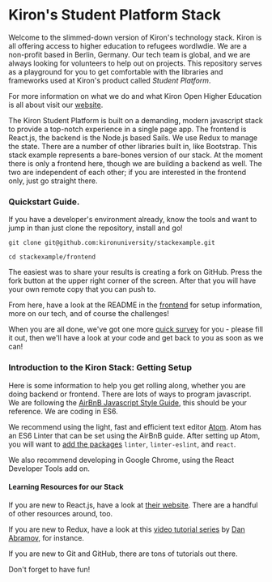 # Kiron's Student Platform Stack
Welcome to the slimmed-down version of Kiron's technology stack. Kiron is all offering access to higher education to refugees wordlwdie. We are a non-profit based in Berlin, Germany. Our tech team is global, and we are always looking for volunteers to help out on projects. This repository serves as a playground for you to get comfortable with the libraries and frameworks used at Kiron's product called _Student Platform_.

For more information on what we do and what Kiron Open Higher Education is all about visit our [website](https://kiron.university).

The Kiron Student Platform is built on a demanding, modern javascript  stack to provide a top-notch experience in a single page app. The frontend is React.js, the backend is the Node.js based Sails. We use Redux to manage the state. There are a number of other libraries built in, like Bootstrap. This stack example represents a bare-bones version of our stack. At the moment there is only a frontend here, though we are building a backend as well. The two are independent of each other; if you are interested in the frontend only, just go straight there.

### Quickstart Guide.

If you have a developer's environment already, know the tools and want to jump in than just clone the repository, install and go!

`git clone git@github.com:kironuniversity/stackexample.git`

`cd stackexample/frontend`

The easiest was to share your results is creating a fork on GitHub. Press the fork button at the upper right corner of the screen. After that you will have your own remote copy that you can push to.

From here, have a look at the README in the [frontend](https://github.com/kironuniversity/stackexample/tree/master/frontend) for setup information, more on our tech, and of course the challenges!

When you are all done, we've got one more [quick survey](https://docs.google.com/a/kiron.university/forms/d/1NLAa7N6XkmyEC489pZKGnMjAR6wM5ZOoeCdLlddr1Ks/) for you - please fill it out, then we'll have a look at your code and get back to you as soon as we can!

### Introduction to the Kiron Stack: Getting Setup

Here is some information to help you get rolling along, whether you are doing backend or frontend. There are lots of ways to program javascript. We are following the [AirBnB Javascript Style Guide](https://github.com/airbnb/javascript), this should be your reference. We are coding in ES6.

We recommend using the light, fast and efficient text editor [Atom](https://atom.io/). Atom has an ES6 Linter that can be set using the AirBnB guide. After setting up Atom, you will want to [add the packages](https://atom.io/docs/v1.2.4/using-atom-atom-packages) `linter`, `linter-eslint`, and `react`.

We also recommend developing in Google Chrome, using the React Developer Tools add on.

#### Learning Resources for our Stack

If you are new to React.js, have a look at [their website](https://react-bootstrap.github.io/). There are a handful of other resources around, too.

If you are new to Redux, have a look at this [video tutorial series](https://egghead.io/series/getting-started-with-redux) by [Dan Abramov](https://github.com/gaearon), for instance.

If you are new to Git and GitHub, there are tons of tutorials out there.

Don't forget to have fun!
